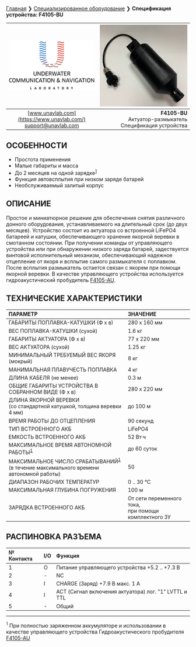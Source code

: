 [Главная](/README_RU) ❯ [Специализированное оборудование](/underwater_bespoke_systems_ru) ❯ **Спецификация устройства: F4105-BU**

<div style="page-break-after: always;"></div>

| ![logo](/documentation/sm_logo.png) | ![F4105-BU](/documentation/F4105_BU.png) |
| :---: | ---: |
| [www.unavlab.com](https://www.unavlab.com/) <br/> [support@unavlab.com](mailto:support@unavlab.com) | **F4105-BU** <br/> Актуатор-размыкатель <br/> Спецификация устройства |

## ОСОБЕННОСТИ

* Простота применения
* Малые габариты и масса
* До 2 месяцев на одной зарядке<sup>[1](#footnote1)</sup>
* Функция автовсплытия при низком заряде батарей
* Необслуживаемый залитый корпус

## ОПИСАНИЕ

Простое и миниатюрное решение для обеспечения снятия различного донного оборудования, устанавливаемого на длительный срок (до двух месяцев).
Устройство состоит из актуатора со встроенной LiFePO4 батареей и катушки, обеспечивающего хранение якорной веревки в смотанном состоянии.
При получении команды от управляющего устройства или при обнаружении низкого заряда батарей, задествуется винтовой исполнительный механизм, обеспечивающий надежное отцепление от якоря и всплытие самого размыкателя с поплавком. После всплытия размыкатель остается связан с якорем при помощи якорной веревки.
В качестве управляющего устройства используется гидроакустический пробудитель [F4105-AU](F4105_AU_Specification_ru.md).
  
<div style="page-break-after: always;"></div>

## ТЕХНИЧЕСКИЕ ХАРАКТЕРИСТИКИ

| ПАРАМЕТР | ЗНАЧЕНИЕ |
| :--- | :--- |
| ГАБАРИТЫ ПОПЛАВКА-КАТУШКИ (Ф х в)| 280 x 160 мм |
| ВЕС ПОПЛАВКА-КАТУШКИ (сухой) | 1.6 кг |
| ГАБАРИТЫ АКТУАТОРА (Ф х в)| 77 x 220 мм |
| ВЕС АКТУАТОРА (сухой) | 1.25 кг |
| МИНИМАЛЬНЫЙ ТРЕБУЕМЫЙ ВЕС ЯКОРЯ (мокрый) | 8 кг |
| МАНИМАЛЬНАЯ ПЛАВУЧЕСТЬ ПОПЛАВКА | 4 кг |
| ДЛИНА КАБЕЛЯ (не менее) | 0.3 м |
| ОБЩИЕ ГАБАРИТЫ УСТРОЙСТВА В СОБРАННОМ ВИДЕ (Ф x в) | 280 x 220 мм |
| ДЛИНА ЯКОРНОЙ ВЕРЕВКИ <br/> (cо стандартной катушкой, толщина веревки 4 мм) | до 100 м |
| ВРЕМЯ РАБОТЫ ДО ОТЦЕПЛЕНИЯ | 90 секунд |
| ТИП ВСТРОЕННОГО АКБ | LiFePO4 |
| ЕМКОСТЬ ВСТРОЕННОГО АКБ | 52 Вт·ч | 
| МАКСИМАЛЬНОЕ ВРЕМЯ АВТОНОМНОЙ РАБОТЫ<sup>[1](#footnote1)</sup> | до 60 суток  |
| МАКСИМАЛЬНОЕ ЧИСЛО СРАБАТЫВАНИЙ<sup>[1](#footnote1)</sup> <br/> (в течение максимального времени автономной работы) | 50 |
| ДИАПАЗОН РАБОЧИХ ТЕМПЕРАТУР | 0 .. 30 °С |
| МАКСИМАЛЬНАЯ ГЛУБИНА ПОГРУЖЕНИЯ | 100 м |
| ЗАРЯДКА ВСТРОЕННОГО АКБ | От сети переменного тока, <br/> при помощи комплектного ЗУ |

## РАСПИНОВКА РАЗЪЕМА

| № Контакта | I/O | Функция |
| :--- | :--- | :--- |
| 1 | O | Питание управляющего устройства +5.2 .. +7.3 В |
| 2 | - | NC |
| 3 | I | СHARGE (Заряд) +7.9 В макс. 1 А |
| 4 | I | ACT (Сигнал включения актуатора) лог. "1" LVTTL и TTL |
| 5 | - | Общий |

<div style="page-break-after: always;"></div>

________________
<a name="footnote1"><sup>1</sup></a> При полностью заряженном аккумуляторе и использовании в качестве управляющего устройства Гидроакустического пробудителя [F4105-AU](F4105_AU_Specification_ru.md)  

<div style="page-break-after: always;"></div>
